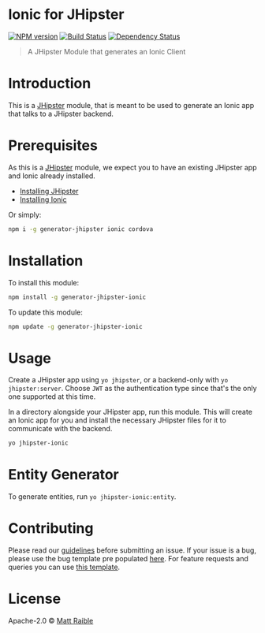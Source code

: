 # Ionic for JHipster
[![NPM version][npm-image]][npm-url] [![Build Status][travis-image]][travis-url] [![Dependency Status][daviddm-image]][daviddm-url]
> A JHipster Module that generates an Ionic Client

# Introduction

This is a [JHipster](http://www.jhipster.tech/) module, that is meant to be used to generate an Ionic app that talks to a JHipster backend.

# Prerequisites

As this is a [JHipster](http://www.jhipster.tech/) module, we expect you to have an existing JHipster app and Ionic already installed.

- [Installing JHipster](https://www.jhipster.tech/installation.html)
- [Installing Ionic](https://ionicframework.com/docs/intro/installation/)

Or simply:

```bash
npm i -g generator-jhipster ionic cordova
```

# Installation

To install this module:

```bash
npm install -g generator-jhipster-ionic
```

To update this module:

```bash
npm update -g generator-jhipster-ionic
```

# Usage

Create a JHipster app using `yo jhipster`, or a backend-only with `yo jhipster:server`. Choose `JWT` as the authentication type since that's the only one supported at this time.

In a directory alongside your JHipster app, run this module. This will create an Ionic app for you and install the necessary JHipster files for it to communicate with the backend.

```bash
yo jhipster-ionic
```

# Entity Generator

To generate entities, run `yo jhipster-ionic:entity`. 

# Contributing

Please read our [guidelines](/CONTRIBUTING.md#submitting-an-issue) before submitting an issue. If your issue is a bug, please use the bug template pre populated [here](https://github.com/jhipster/generator-jhipster-ionic/issues/new). For feature requests and queries you can use [this template][feature-template].

# License

Apache-2.0 © [Matt Raible](https://developer.okta.com)

[npm-image]: https://img.shields.io/npm/v/generator-jhipster-ionic.svg
[npm-url]: https://npmjs.org/package/generator-jhipster-ionic
[travis-image]: https://travis-ci.org/oktadeveloper/generator-jhipster-ionic.svg?branch=master
[travis-url]: https://travis-ci.org/oktadeveloper/generator-jhipster-ionic
[daviddm-image]: https://david-dm.org/oktadeveloper/generator-jhipster-ionic.svg?theme=shields.io
[daviddm-url]: https://david-dm.org/oktadeveloper/generator-jhipster-ionic
[feature-template]: https://github.com/oktadeveloper/generator-jhipster-ionic/issues/new?body=*%20**Overview%20of%20the%20request**%0A%0A%3C!--%20what%20is%20the%20query%20or%20request%20--%3E%0A%0A*%20**Motivation%20for%20or%20Use%20Case**%20%0A%0A%3C!--%20explain%20why%20this%20is%20a%20required%20for%20you%20--%3E%0A%0A%0A*%20**Browsers%20and%20Operating%20System**%20%0A%0A%3C!--%20is%20this%20a%20problem%20with%20all%20browsers%20or%20only%20IE8%3F%20--%3E%0A%0A%0A*%20**Related%20issues**%20%0A%0A%3C!--%20has%20a%20similar%20issue%20been%20reported%20before%3F%20--%3E%0A%0A*%20**Suggest%20a%20Fix**%20%0A%0A%3C!--%20if%20you%20can%27t%20fix%20this%20yourself%2C%20perhaps%20you%20can%20point%20to%20what%20might%20be%0A%20%20causing%20the%20problem%20(line%20of%20code%20or%20commit)%20--%3E
